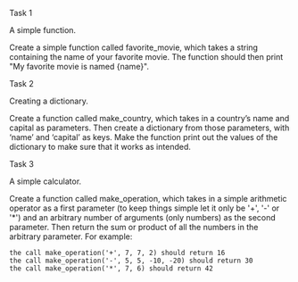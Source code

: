 Task 1

A simple function.

Create a simple function called favorite_movie, which takes a string containing the name of your favorite movie. The function should then print "My favorite movie is named {name}".

 

Task 2

Creating a dictionary.

Create a function called make_country, which takes in a country’s name and capital as parameters. Then create a dictionary from those parameters, with ‘name’ and ‘capital’ as keys. Make the function print out the values of the dictionary to make sure that it works as intended.

 

Task 3

A simple calculator.

Create a function called make_operation, which takes in a simple arithmetic operator as a first parameter (to keep things simple let it only be '+', '-' or '*') and an arbitrary number of arguments (only numbers) as the second parameter. Then return the sum or product of all the numbers in the arbitrary parameter. For example:

    the call make_operation('+', 7, 7, 2) should return 16
    the call make_operation('-', 5, 5, -10, -20) should return 30
    the call make_operation('*', 7, 6) should return 42  
